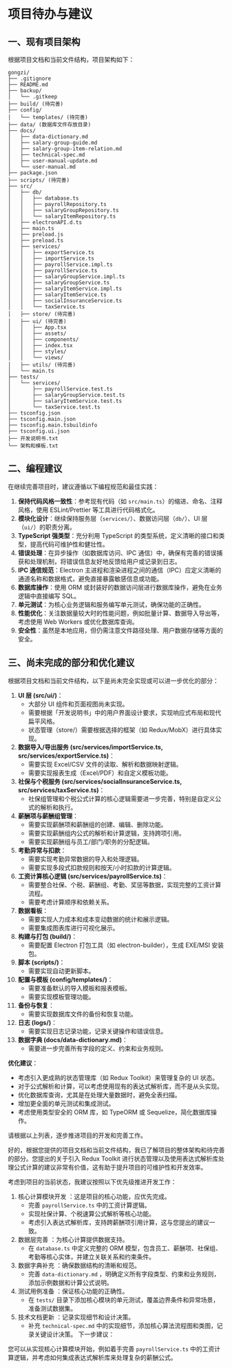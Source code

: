 # 项目待办与建议

## 一、现有项目架构

根据项目文档和当前文件结构，项目架构如下：

```
gongzi/
├── .gitignore
├── README.md
├── backup/
│   └── .gitkeep
├── build/ (待完善)
├── config/
│   └── templates/ (待完善)
├── data/ (数据库文件存放目录)
├── docs/
│   ├── data-dictionary.md
│   ├── salary-group-guide.md
│   ├── salary-group-item-relation.md
│   ├── technical-spec.md
│   ├── user-manual-update.md
│   └── user-manual.md
├── package.json
├── scripts/ (待完善)
├── src/
│   ├── db/
│   │   ├── database.ts
│   │   ├── payrollRepository.ts
│   │   ├── salaryGroupRepository.ts
│   │   └── salaryItemRepository.ts
│   ├── electronAPI.d.ts
│   ├── main.ts
│   ├── preload.js
│   ├── preload.ts
│   ├── services/
│   │   ├── exportService.ts
│   │   ├── importService.ts
│   │   ├── payrollService.impl.ts
│   │   ├── payrollService.ts
│   │   ├── salaryGroupService.impl.ts
│   │   ├── salaryGroupService.ts
│   │   ├── salaryItemService.impl.ts
│   │   ├── salaryItemService.ts
│   │   ├── socialInsuranceService.ts
│   │   └── taxService.ts
│   ├── store/ (待完善)
│   ├── ui/ (待完善)
│   │   ├── App.tsx
│   │   ├── assets/
│   │   ├── components/
│   │   ├── index.tsx
│   │   ├── styles/
│   │   └── views/
│   ├── utils/ (待完善)
│   └── main.ts
├── tests/
│   └── services/
│       ├── payrollService.test.ts
│       ├── salaryGroupService.test.ts
│       ├── salaryItemService.test.ts
│       └── taxService.test.ts
├── tsconfig.json
├── tsconfig.main.json
├── tsconfig.main.tsbuildinfo
├── tsconfig.ui.json
├── 开发说明书.txt
└── 架构和模板.txt
```

## 二、编程建议

在继续完善项目时，建议遵循以下编程规范和最佳实践：

1.  **保持代码风格一致性**：参考现有代码（如 `src/main.ts`）的缩进、命名、注释风格，使用 ESLint/Prettier 等工具进行代码格式化。
2.  **模块化设计**：继续保持服务层（`services/`）、数据访问层（`db/`）、UI 层（`ui/`）的职责分离。
3.  **TypeScript 强类型**：充分利用 TypeScript 的类型系统，定义清晰的接口和类型，提高代码可维护性和健壮性。
4.  **错误处理**：在异步操作（如数据库访问、IPC 通信）中，确保有完善的错误捕获和处理机制，将错误信息友好地反馈给用户或记录到日志。
5.  **IPC 通信规范**：Electron 主进程和渲染进程之间的通信（IPC）应定义清晰的通道名称和数据格式，避免直接暴露敏感信息或功能。
6.  **数据库操作**：使用 ORM 或封装好的数据访问层进行数据库操作，避免在业务逻辑中直接编写 SQL。
7.  **单元测试**：为核心业务逻辑和服务编写单元测试，确保功能的正确性。
8.  **性能优化**：关注数据量较大时的性能问题，例如批量计算、数据导入导出等，考虑使用 Web Workers 或优化数据库查询。
9.  **安全性**：虽然是本地应用，但仍需注意文件路径处理、用户数据存储等方面的安全。

## 三、尚未完成的部分和优化建议

根据项目文档和当前文件结构，以下是尚未完全实现或可以进一步优化的部分：

1.  **UI 层 (src/ui/)**：
    *   大部分 UI 组件和页面视图尚未实现。
    *   需要根据「开发说明书」中的用户界面设计要求，实现响应式布局和现代扁平风格。
    *   状态管理（store/）需要根据选择的框架（如 Redux/MobX）进行具体实现。
2.  **数据导入/导出服务 (src/services/importService.ts, src/services/exportService.ts)**：
    *   需要实现 Excel/CSV 文件的读取、解析和数据映射逻辑。
    *   需要实现报表生成（Excel/PDF）和自定义模板功能。
3.  **社保与个税服务 (src/services/socialInsuranceService.ts, src/services/taxService.ts)**：
    *   社保组管理和个税公式计算的核心逻辑需要进一步完善，特别是自定义公式的解析和执行。
4.  **薪酬项与薪酬组管理**：
    *   需要实现薪酬项和薪酬组的创建、编辑、删除功能。
    *   需要实现薪酬组内公式的解析和计算逻辑，支持跨项引用。
    *   需要实现薪酬组与员工/部门/职务的分配逻辑。
5.  **考勤异常与扣款**：
    *   需要实现考勤异常数据的导入和处理逻辑。
    *   需要实现多段式扣款规则和按天/小时扣款的计算逻辑。
6.  **工资计算核心逻辑 (src/services/payrollService.ts)**：
    *   需要整合社保、个税、薪酬组、考勤、奖惩等数据，实现完整的工资计算流程。
    *   需要考虑计算顺序和依赖关系。
7.  **数据看板**：
    *   需要实现人力成本和成本变动数据的统计和展示逻辑。
    *   需要集成图表库进行可视化展示。
8.  **构建与打包 (build/)**：
    *   需要配置 Electron 打包工具（如 electron-builder），生成 EXE/MSI 安装包。
9.  **脚本 (scripts/)**：
    *   需要实现自动更新脚本。
10. **配置与模板 (config/templates/)**：
    *   需要准备默认的导入模板和报表模板。
    *   需要实现模板管理功能。
11. **备份与恢复**：
    *   需要实现数据库文件的备份和恢复功能。
12. **日志 (logs/)**：
    *   需要实现日志记录功能，记录关键操作和错误信息。
13. **数据字典 (docs/data-dictionary.md)**：
    *   需要进一步完善所有字段的定义、约束和业务规则。

**优化建议**：

*   考虑引入更成熟的状态管理库（如 Redux Toolkit）来管理复杂的 UI 状态。
*   对于公式解析和计算，可以考虑使用现有的表达式解析库，而不是从头实现。
*   优化数据库查询，尤其是在处理大量数据时，避免全表扫描。
*   增加更全面的单元测试和集成测试。
*   考虑使用类型安全的 ORM 库，如 TypeORM 或 Sequelize，简化数据库操作。

请根据以上列表，逐步推进项目的开发和完善工作。


好的，根据您提供的项目文档和当前文件结构，我已了解项目的整体架构和待完善的部分。您提出的关于引入 Redux Toolkit 进行状态管理以及使用表达式解析库处理公式计算的建议非常有价值，这有助于提升项目的可维护性和开发效率。

考虑到项目的当前状态，我建议按照以下优先级推进开发工作：

1. 核心计算模块开发 ：这是项目的核心功能，应优先完成。
   - 完善 `payrollService.ts` 中的工资计算逻辑。
   - 实现社保计算、个税速算公式解析等核心功能。
   - 考虑引入表达式解析库，支持跨薪酬项引用计算，这与您提出的建议一致。
2. 数据层完善 ：为核心计算提供数据支持。
   - 在 `database.ts` 中定义完整的 ORM 模型，包含员工、薪酬项、社保组、考勤等核心实体，并建立关联关系和约束条件。
3. 数据字典补充 ：确保数据结构的清晰和规范。
   - 完善 `data-dictionary.md` ，明确定义所有字段类型、约束和业务规则，添加示例数据和计算公式说明。
4. 测试用例准备 ：保证核心功能的正确性。
   - 在 `tests/` 目录下添加核心模块的单元测试，覆盖边界条件和异常场景，准备测试数据集。
5. 技术文档更新 ：记录实现细节和设计决策。
   - 补充 `technical-spec.md` 中的实现细节，添加核心算法流程图和类图，记录关键设计决策。
下一步建议：

您可以从实现核心计算模块开始，例如着手完善 `payrollService.ts` 中的工资计算逻辑，并考虑如何集成表达式解析库来处理复杂的薪酬公式。